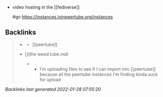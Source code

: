 - video hosting in the [[fediverse]]
  
  #go https://instances.joinpeertube.org/instances
## Backlinks

> - [](2021-01-16.md)
>   - [[peertube]]
>    
> - [](the weed tube.md)
>   - -	I'm uploading files to see if I can import into [[peertube]] because all the peertube instances I'm finding kinda suck for upload

_Backlinks last generated 2022-01-28 07:55:20_